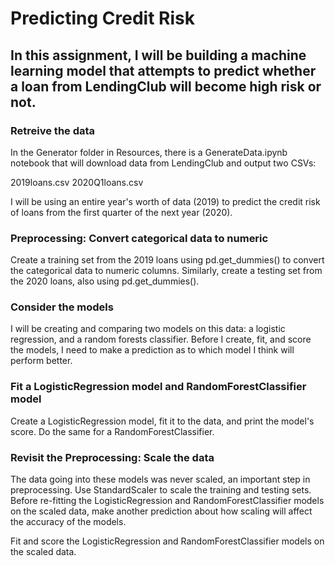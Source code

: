 # Predicting Credit Risk

## In this assignment, I will be building a machine learning model that attempts to predict whether a loan from LendingClub will become high risk or not.

### Retreive the data 
In the Generator folder in Resources, there is a GenerateData.ipynb notebook that will download data from LendingClub and output two CSVs:

2019loans.csv
2020Q1loans.csv

I will be using an entire year's worth of data (2019) to predict the credit risk of loans from the first quarter of the next year (2020).

### Preprocessing: Convert categorical data to numeric
Create a training set from the 2019 loans using pd.get_dummies() to convert the categorical data to numeric columns. Similarly, create a testing set from the 2020 loans, also using pd.get_dummies(). 

### Consider the models
I will be creating and comparing two models on this data: a logistic regression, and a random forests classifier. Before I create, fit, and score the models, I need to make a prediction as to which model I think will perform better. 

### Fit a LogisticRegression model and RandomForestClassifier model
Create a LogisticRegression model, fit it to the data, and print the model's score. Do the same for a RandomForestClassifier. 

### Revisit the Preprocessing: Scale the data
The data going into these models was never scaled, an important step in preprocessing. Use StandardScaler to scale the training and testing sets. Before re-fitting the LogisticRegression and RandomForestClassifier models on the scaled data, make another prediction about how scaling will affect the accuracy of the models. 

Fit and score the LogisticRegression and RandomForestClassifier models on the scaled data.
